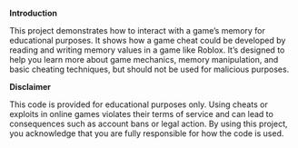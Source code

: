 **Introduction**

This project demonstrates how to interact with a game’s memory for educational purposes. It shows how a game cheat could be developed by reading and writing memory values in a game like Roblox. It’s designed to help you learn more about game mechanics, memory manipulation, and basic cheating techniques, but should not be used for malicious purposes.

**Disclaimer**

This code is provided for educational purposes only. Using cheats or exploits in online games violates their terms of service and can lead to consequences such as account bans or legal action. By using this project, you acknowledge that you are fully responsible for how the code is used.
